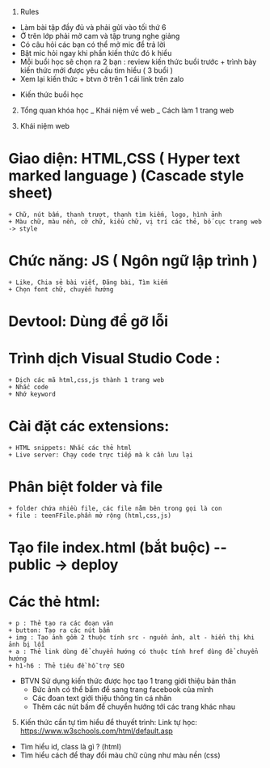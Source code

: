 1. Rules 
+ Làm bài tập đầy đủ và phải gửi vào tối thứ 6 
+ Ở trên lớp phải mở cam và tập trung nghe giảng  
+ Có câu hỏi các bạn có thể mở mic để trả lời 
+ Bật mic hỏi ngay khi phần kiến thức đó k hiểu 
+ Mỗi buổi học sẽ chọn ra 2 bạn : review kiến thức buổi trước + trình bày kiến thức mới được yêu cầu tìm hiểu ( 3 buổi )
+ Xem lại kiến thức + btvn ở trên 1 cái link trên zalo 


 * Kiến thức buổi học
2. Tổng quan khóa học 
_ Khái niệm về web 
_ Cách làm 1 trang web

3. Khái niệm web 
# Giao diện: HTML,CSS ( Hyper text marked language ) (Cascade style sheet)
    + Chữ, nút bấm, thanh trượt, thanh tìm kiếm, logo, hình ảnh 
    + Màu chữ, màu nền, cỡ chữ, kiểu chữ, vị trí các thẻ, bố cục trang web  -> style 
# Chức năng: JS ( Ngôn ngữ lập trình )
    + Like, Chia sẻ bài viết, Đăng bài, Tìm kiếm 
    + Chọn font chữ, chuyển hướng  
# Devtool: Dùng để gỡ lỗi 
# Trình dịch Visual Studio Code : 
    + Dịch các mã html,css,js thành 1 trang web  
    + Nhắc code  
    + Nhớ keyword 
# Cài đặt các extensions: 
    + HTML snippets: Nhắc các thẻ html 
    + Live server: Chạy code trực tiếp mà k cần lưu lại  
# Phân biệt folder và file 
    + folder chứa nhiều file, các file nằm bên trong gọi là con 
    + file : teenFFile.phần mở rộng (html,css,js) 
# Tạo file index.html (bắt buộc) -- public -> deploy 
# Các thẻ html:
    + p : Thẻ tạo ra các đoạn văn 
    + button: Tạo ra các nút bấm 
    + img : Tạo ảnh gồm 2 thuộc tính src - nguồn ảnh, alt - hiển thị khi ảnh bị lỗi
    + a : Thẻ link dùng để chuyển hướng có thuộc tính href dùng để chuyển hướng
    + h1-h6 : Thẻ tiêu đề hỗ trợ SEO 
* BTVN 
Sử dụng kiến thức được học tạo 1 trang giới thiệu bản thân
    + Bức ảnh có thể bấm để sang trang facebook của mình 
    + Các đoan text giới thiệu thông tin cá nhân
    + Thêm các nút bấm để chuyển hướng tới các trang khác nhau 


5. Kiến thức cần tự tìm hiểu để thuyết trình: 
Link tự học: https://www.w3schools.com/html/default.asp
+ Tìm hiểu id, class là gì ? (html)
+ Tìm hiểu cách để thay đổi màu chữ cũng như màu nền (css)

